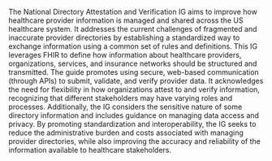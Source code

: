 The National Directory Attestation and Verification IG aims to improve how healthcare provider information is managed and shared across the US healthcare system. It addresses the current challenges of fragmented and inaccurate provider directories by establishing a standardized way to exchange information using a common set of rules and definitions. This IG leverages FHIR to define how information about healthcare providers, organizations, services, and insurance networks should be structured and transmitted. The guide promotes using secure, web-based communication (through APIs) to submit, validate, and verify provider data. It acknowledges the need for flexibility in how organizations attest to and verify information, recognizing that different stakeholders may have varying roles and processes. Additionally, the IG considers the sensitive nature of some directory information and includes guidance on managing data access and privacy. By promoting standardization and interoperability, the IG seeks to reduce the administrative burden and costs associated with managing provider directories, while also improving the accuracy and reliability of the information available to healthcare stakeholders. 
